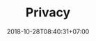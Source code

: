 ---
title: "Privacy"
date: 2018-10-28T08:40:31+07:00
draft: true

topik:
    - Tutorial

kategori:
    - Pemrograman

image: https://lorempixel.com/720/380
thumbnail: https://lorempixel.com/320/160
---